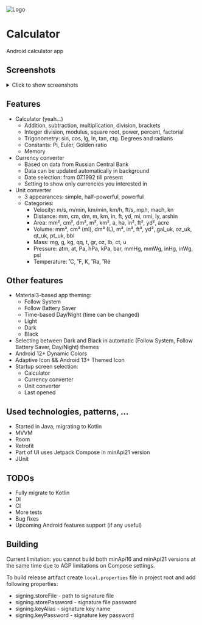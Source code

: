 ![Logo](app/src/main/res/mipmap/ic_launcher.png)

# Calculator

Android calculator app

## Screenshots

<details><summary>Click to show screenshots</summary>
<p>

![Calculator screen](images/calculator.png)
![Currencies screen](images/currencies.png)
![Unit converter screen (simple appearance)](images/unit_simple.png)
![Unit converter screen (half-powerful appearance)](images/unit_half.png)
![Unit converter screen (powerful appearance)](images/unit_powerful.png)
![Settings screen](images/settings.png)
</p>
</details>

## Features

* Calculator (yeah...)
  * Addition, subtraction, multiplication, division, brackets
  * Integer division, modulus, square root, power, percent, factorial
  * Trigonometry: sin, cos, lg, ln, tan, ctg. Degrees and radians
  * Constants: Pi, Euler, Golden ratio
  * Memory
* Currency converter
  * Based on data from Russian Central Bank
  * Data can be updated automatically in background
  * Date selection: from 07.1992 till present
  * Setting to show only currencies you interested in
* Unit converter
  * 3 appearances: simple, half-powerful, powerful
  * Categories:
    * Velocity: m/s, m/min, km/min, km/h, ft/s, mph, mach, kn
    * Distance: mm, cm, dm, m, km, in, ft, yd, mi, nmi, ly, arshin
    * Area: mm², cm², dm², m², km², a, ha, in², ft², yd², acre
    * Volume: mm³, cm³ (ml), dm³ (L), m³, in³, ft³, yd³, gal_uk, oz_uk, qt_uk, pt_uk, bbl
    * Mass: mg, g, kg, qq, t, gr, oz, lb, ct, u
    * Pressure: atm, at, Pa, hPa, kPa, bar, mmHg, mmWg, inHg, inWg, psi
    * Temperature: ˚C, ˚F, K, ˚Ra, ˚Ré

## Other features
* Material3-based app theming:
  * Follow System 
  * Follow Battery Saver
  * Time-based Day/Night (time can be changed)
  * Light
  * Dark
  * Black
* Selecting between Dark and Black in automatic (Follow System, Follow Battery Saver, Day/Night) themes
* Android 12+ Dynamic Colors
* Adaptive Icon && Android 13+ Themed Icon
* Startup screen selection:
  * Calculator
  * Currency converter
  * Unit converter
  * Last opened

## Used technologies, patterns, ...
* Started in Java, migrating to Kotlin
* MVVM
* Room
* Retrofit
* Part of UI uses Jetpack Compose in minApi21 version
* JUnit

## TODOs
* Fully migrate to Kotlin
* DI
* CI
* More tests
* Bug fixes
* Upcoming Android features support (if any useful)

## Building

Current limitation: you cannot build both minApi16 and minApi21 versions at the same time due to AGP limitations on Compose settings.

To build release artifact create `local.properties` file in project root and add following properties:
* signing.storeFile - path to signature file
* signing.storePassword - signature file password
* signing.keyAlias - signature key name
* signing.keyPassword - signature key password
